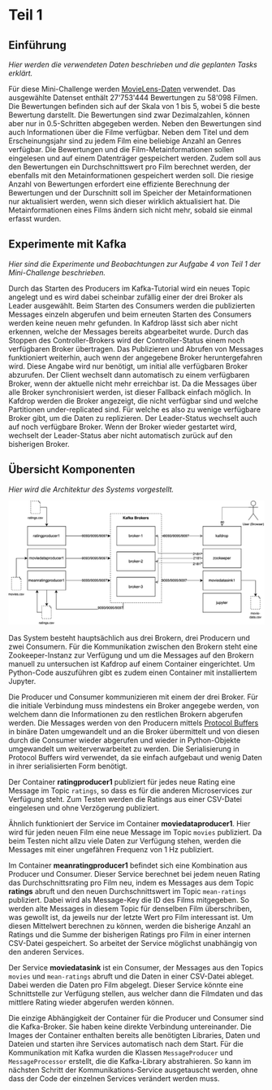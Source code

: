 # Teil 1

## Einführung

*Hier werden die verwendeten Daten beschrieben und die geplanten Tasks erklärt.*

Für diese Mini-Challenge werden [MovieLens-Daten](https://grouplens.org/datasets/movielens/) verwendet. Das ausgewählte Datenset enthält 27'753'444 Bewertungen zu 58'098 Filmen. Die Bewertungen befinden sich auf der Skala von 1 bis 5, wobei 5 die beste Bewertung darstellt. Die Bewertungen sind zwar Dezimalzahlen, können aber nur in 0.5-Schritten abgegeben werden. Neben den Bewertungen sind auch Informationen über die Filme verfügbar. Neben dem Titel und dem Erscheinungsjahr sind zu jedem Film eine beliebige Anzahl an Genres verfügbar. Die Bewertungen und die Film-Metainformationen sollen eingelesen und auf einem Datenträger gespeichert werden. Zudem soll aus den Bewertungen ein Durchschnittswert pro Film berechnet werden, der ebenfalls mit den Metainformationen gespeichert werden soll. Die riesige Anzahl von Bewertungen erfordert eine effiziente Berechnung der Bewertungen und der Durschnitt soll im Speicher der Metainformationen nur aktualisiert werden, wenn sich dieser wirklich aktualisiert hat. Die Metainformationen eines Films ändern sich nicht mehr, sobald sie einmal erfasst wurden.

## Experimente mit Kafka

*Hier sind die Experimente und Beobachtungen zur Aufgabe 4 von Teil 1 der Mini-Challenge beschrieben.*

Durch das Starten des Producers im Kafka-Tutorial wird ein neues Topic angelegt und es wird dabei scheinbar zufällig einer der drei Broker als Leader ausgewählt. Beim Starten des Consumers werden die publizierten Messages einzeln abgerufen und beim erneuten Starten des Consumers werden keine neuen mehr gefunden. In Kafdrop lässt sich aber nicht erkennen, welche der Messages bereits abgearbeitet wurde. Durch das Stoppen des Controller-Brokers wird der Controller-Status einem noch verfügbaren Broker übertragen. Das Publizieren und Abrufen von Messages funktioniert weiterhin, auch wenn der angegebene Broker heruntergefahren wird. Diese Angabe wird nur benötigt, um initial alle verfügbaren Broker abzurufen. Der Client wechselt dann automatisch zu einem verfügbaren Broker, wenn der aktuelle nicht mehr erreichbar ist. Da die Messages über alle Broker synchronisiert werden, ist dieser Fallback einfach möglich. In Kafdrop werden die Broker angezeigt, die nicht verfügbar sind und welche Partitionen under-replicated sind. Für welche es also zu wenige verfügbare Broker gibt, um die Daten zu replizieren. Der Leader-Status wechselt auch auf noch verfügbare Broker. Wenn der Broker wieder gestartet wird, wechselt der Leader-Status aber nicht automatisch zurück auf den bisherigen Broker.

## Übersicht Komponenten

*Hier wird die Architektur des Systems vorgestellt.*

![](architecture-1.png)

Das System besteht hauptsächlich aus drei Brokern, drei Producern und zwei Consumern. Für die Kommunikation zwischen den Brokern steht eine Zookeeper-Instanz zur Verfügung und um die Messages auf den Brokern manuell zu untersuchen ist Kafdrop auf einem Container eingerichtet. Um Python-Code auszuführen gibt es zudem einen Container mit installiertem Jupyter.

Die Producer und Consumer kommunizieren mit einem der drei Broker. Für die initiale Verbindung muss mindestens ein Broker angegebe werden, von welchem dann die Informationen zu den restlichen Brokern abgerufen werden. Die Messages werden von den Producern mittels [Protocol Buffers](https://developers.google.com/protocol-buffers/) in binäre Daten umgewandelt und an die Broker übermittelt und von diesen durch die Consumer wieder abgerufen und wieder in Python-Objekte umgewandelt um weiterverwarbeitet zu werden. Die Serialisierung in Protocol Buffers wird verwendet, da sie einfach aufgebaut und wenig Daten in ihrer serialisierten Form benötigt.

Der Container **ratingproducer1** publiziert für jedes neue Rating eine Message im Topic `ratings`, so dass es für die anderen Microservices zur Verfügung steht. Zum Testen werden die Ratings aus einer CSV-Datei eingelesen und ohne Verzögerung publiziert.

Ähnlich funktioniert der Service im Container **moviedataproducer1**. Hier wird für jeden neuen Film eine neue Message im Topic `movies` publiziert. Da beim Testen nicht allzu viele Daten zur Verfügung stehen, werden die Messages mit einer ungefähren Frequenz von 1 Hz publiziert.

Im Container **meanratingproducer1** befindet sich eine Kombination aus Producer und Consumer. Dieser Service berechnet bei jedem neuen Rating das Durchschnittsrating pro Film neu, indem es Messages aus dem Topic **ratings** abruft und den neuen Durchschnittswert im Topic `mean-ratings` publiziert. Dabei wird als Message-Key die ID des Films mitgegeben. So werden alte Messages in diesem Topic für denselben Film überschriben, was gewollt ist, da jeweils nur der letzte Wert pro Film interessant ist. Um diesen Mittelwert berechnen zu können, werden die bisherige Anzahl an Ratings und die Summe der bisherigen Ratings pro Film in einer internen CSV-Datei gespeichert. So arbeitet der Service möglichst unabhängig von den anderen Services.

Der Service **moviedatasink** ist ein Consumer, der Messages aus den Topics `movies` und `mean-ratings` abruft und die Daten in einer CSV-Datei ableget. Dabei werden die Daten pro Film abgelegt. Dieser Service könnte eine Schnittstelle zur Verfügung stellen, aus welcher dann die Filmdaten und das mittlere Rating wieder abgerufen werden können.

Die einzige Abhängigkeit der Container für die Producer und Consumer sind die Kafka-Broker. Sie haben keine direkte Verbindung untereinander. Die Images der Container enthalten bereits alle benötigten Libraries, Daten und Dateien und starten ihre Services automatisch nach dem Start. Für die Kommunikation mit Kafka wurden die Klassen `MessageProducer` und `MessageProcessor` erstellt, die die Kafka-Library abstrahieren. So kann im nächsten Schritt der Kommunikations-Service ausgetauscht werden, ohne dass der Code der einzelnen Services verändert werden muss.
